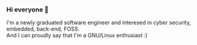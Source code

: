 ### Hi everyone 👋

I'm a newly graduated software engineer and interesed in cyber security, embedded, back-end, FOSS.
<br>
And I can proudly say that I'm a GNU/Linux enthusiast :)
<br>

